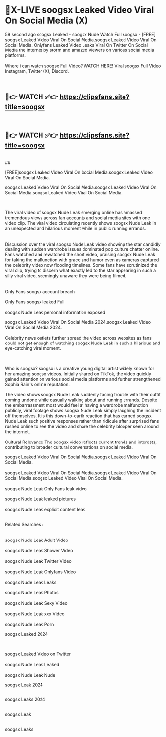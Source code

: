 # 🔴X-LIVE soogsx Leaked Video Viral On Social Media (X)<br>


59 second ago soogsx Leaked  - soogsx Nude  Watch Full soogsx - [FREE] soogsx Leaked Video Viral On Social Media.soogsx Leaked Video Viral On Social Media.   Onlyfans Leaked Video Leaks Viral On Twitter On Social Media the internet by storm and amazed viewers on various social media platforms. <br><br>
Where i can watch soogsx Full Video? WATCH HERE! Viral soogsx Full Video Instagram, Twitter (X), Discord. <br>


 <br>

##  🔴👉 WATCH ✅👉  <a href="https://clipsfans.site?title=soogsx&ref=git">https://clipsfans.site?title=soogsx</a> <br>
  <br>

##  🔴👉 WATCH ✅👉  <a href="https://clipsfans.site?title=soogsx&ref=git">https://clipsfans.site?title=soogsx</a> <br>
  <br>
  ##



[FREE]soogsx Leaked Video Viral On Social Media.soogsx Leaked Video Viral On Social Media. <br>

soogsx Leaked Video Viral On Social Media.soogsx Leaked Video Viral On Social Media.soogsx Leaked Video Viral On Social Media. <br>


  <br>

  <br>
The viral video of soogsx Nude Leak emerging online has amassed tremendous views across fan accounts and social media sites with one video clip. The viral video circulating recently shows soogsx Nude Leak in an unexpected and hilarious moment while in public running errands.<br>
<br>


<br>
Discussion over the viral soogsx Nude Leak video showing the star candidly dealing with sudden wardrobe issues dominated pop culture chatter online. Fans watched and rewatched the short video, praising soogsx Nude Leak for taking the malfunction with grace and humor even as cameras captured the celebrity video now flooding timelines. Some fans have scrutinized the viral clip, trying to discern what exactly led to the star appearing in such a silly viral video, seemingly unaware they were being filmed.<br>
<br>
<br> 
Only Fans soogsx account breach<br>
<br>
Only Fans soogsx leaked Full <br>
<br>
soogsx Nude Leak personal information exposed<br>

soogsx Leaked Video Viral On Social Media 2024.soogsx Leaked Video Viral On Social Media 2024. <br>
<br>
Celebrity news outlets further spread the video across websites as fans could not get enough of watching soogsx Nude Leak in such a hilarious and eye-catching viral moment.<br>
<br>

<br>
Who is soogsx? soogsx is a creative young digital artist widely known for her amazing soogsx videos. Initially shared on TikTok, the video quickly gained attention on various social media platforms and further strengthened Sophia Rain's online reputation.<br>
<br>
The video shows soogsx Nude Leak suddenly facing trouble with their outfit coming undone while casually walking about and running errands. Despite the embarrassment most would feel at having a wardrobe malfunction publicly, viral footage shows soogsx Nude Leak simply laughing the incident off themselves. It is this down-to-earth reaction that has earned soogsx Nude Leak such positive responses rather than ridicule after surprised fans rushed online to see the video and share the celebrity blooper seen around the internet.<br>
<br>
Cultural Relevance The soogsx video reflects current trends and interests, contributing to broader cultural conversations on social media.<br>

soogsx Leaked Video Viral On Social Media.soogsx Leaked Video Viral On Social Media.<br>
<br>
soogsx Leaked Video Viral On Social Media.soogsx Leaked Video Viral On Social Media.soogsx Leaked Video Viral On Social Media.<br>
<br>
soogsx Nude Leak Only Fans leak video<br>
<br>
soogsx Nude Leak leaked pictures<br>
<br>
soogsx Nude Leak explicit content leak<br>


<br>
Related Searches :<br>
<br>

<br>
soogsx Nude Leak Adult Video<br>
<br>
soogsx Nude Leak Shower Video<br>
<br>
soogsx Nude Leak Twitter Video<br>
<br>
soogsx Nude Leak Onlyfans Video<br>
<br>
soogsx Nude Leak Leaks<br>
<br>
soogsx Nude Leak Photos<br>

<br>
soogsx Nude Leak Sexy Video<br>
<br>
soogsx Nude Leak xxx Video<br>
<br>
soogsx Nude Leak Porn<br>

soogsx  Leaked 2024 <br> <br>
<br>

soogsx Leaked Video on Twitter <br>
<br>
soogsx Nude Leak Leaked<br>
<br>
soogsx Nude Leak Nude<br>


soogsx  Leak 2024 <br> <br>



soogsx  Leaks 2024 <br> <br>



 
soogsx  Leak<br> <br>



soogsx  Leaks<br> <br>





</p>




 



</p>










